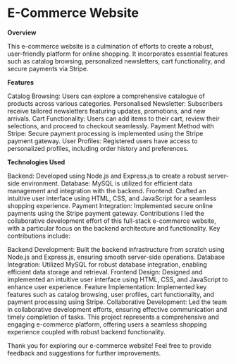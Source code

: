 # E-Commerce Website
**Overview**

This e-commerce website is a culmination of efforts to create a robust, user-friendly platform for online shopping. It incorporates essential features such as catalog browsing, personalized newsletters, cart functionality, and secure payments via Stripe.

**Features**

Catalog Browsing: Users can explore a comprehensive catalogue of products across various categories.
Personalised Newsletter: Subscribers receive tailored newsletters featuring updates, promotions, and new arrivals.
Cart Functionality: Users can add items to their cart, review their selections, and proceed to checkout seamlessly.
Payment Method with Stripe: Secure payment processing is implemented using the Stripe payment gateway.
User Profiles: Registered users have access to personalized profiles, including order history and preferences.

**Technologies Used**

Backend: Developed using Node.js and Express.js to create a robust server-side environment.
Database: MySQL is utilized for efficient data management and integration with the backend.
Frontend: Crafted an intuitive user interface using HTML, CSS, and JavaScript for a seamless shopping experience.
Payment Integration: Implemented secure online payments using the Stripe payment gateway.
Contributions
I led the collaborative development effort of this full-stack e-commerce website, with a particular focus on the backend architecture and functionality. Key contributions include:

Backend Development: Built the backend infrastructure from scratch using Node.js and Express.js, ensuring smooth server-side operations.
Database Integration: Utilized MySQL for robust database integration, enabling efficient data storage and retrieval.
Frontend Design: Designed and implemented an intuitive user interface using HTML, CSS, and JavaScript to enhance user experience.
Feature Implementation: Implemented key features such as catalog browsing, user profiles, cart functionality, and payment processing using Stripe.
Collaborative Development: Led the team in collaborative development efforts, ensuring effective communication and timely completion of tasks.
This project represents a comprehensive and engaging e-commerce platform, offering users a seamless shopping experience coupled with robust backend functionality.

Thank you for exploring our e-commerce website! Feel free to provide feedback and suggestions for further improvements.





